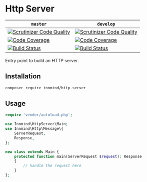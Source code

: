 # Http Server

| `master` | `develop` |
|----------|-----------|
| [![Scrutinizer Code Quality](https://scrutinizer-ci.com/g/Innmind/HttpServer/badges/quality-score.png?b=master)](https://scrutinizer-ci.com/g/Innmind/HttpServer/?branch=master) | [![Scrutinizer Code Quality](https://scrutinizer-ci.com/g/Innmind/HttpServer/badges/quality-score.png?b=develop)](https://scrutinizer-ci.com/g/Innmind/HttpServer/?branch=develop) |
| [![Code Coverage](https://scrutinizer-ci.com/g/Innmind/HttpServer/badges/coverage.png?b=master)](https://scrutinizer-ci.com/g/Innmind/HttpServer/?branch=master) | [![Code Coverage](https://scrutinizer-ci.com/g/Innmind/HttpServer/badges/coverage.png?b=develop)](https://scrutinizer-ci.com/g/Innmind/HttpServer/?branch=develop) |
| [![Build Status](https://scrutinizer-ci.com/g/Innmind/HttpServer/badges/build.png?b=master)](https://scrutinizer-ci.com/g/Innmind/HttpServer/build-status/master) | [![Build Status](https://scrutinizer-ci.com/g/Innmind/HttpServer/badges/build.png?b=develop)](https://scrutinizer-ci.com/g/Innmind/HttpServer/build-status/develop) |

Entry point to build an HTTP server.

## Installation

```sh
composer require innmind/http-server
```

## Usage

```php
require 'vendor/autoload.php';

use Innmind\HttpServer\Main;
use Innmind\Http\Message\{
    ServerRequest,
    Response,
};

new class extends Main {
    protected function main(ServerRequest $request): Response
    {
        // handle the request here
    }
};
```
